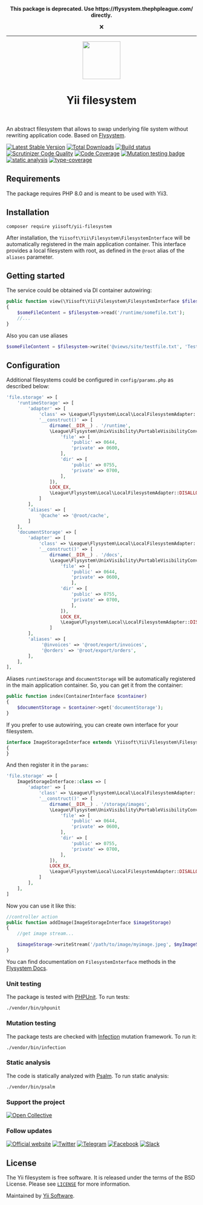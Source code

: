 <p align="center">
    <b>
        This package is deprecated. Use https://flysystem.thephpleague.com/ directly.
    </b>
</p>
<p align="center">
    ❌
</p>

---

<p align="center">
    <a href="https://github.com/yiisoft" target="_blank">
        <img src="https://yiisoft.github.io/docs/images/yii_logo.svg" height="100px">
    </a>
    <h1 align="center">Yii filesystem</h1>
    <br>
</p>

An abstract filesystem that allows to swap underlying file system without rewriting application code.
Based on [Flysystem](https://flysystem.thephpleague.com/v2/docs/).

[![Latest Stable Version](https://poser.pugx.org/yiisoft/yii-filesystem/v/stable.png)](https://packagist.org/packages/yiisoft/yii-filesystem)
[![Total Downloads](https://poser.pugx.org/yiisoft/yii-filesystem/downloads.png)](https://packagist.org/packages/yiisoft/yii-filesystem)
[![Build status](https://github.com/yiisoft/yii-filesystem/workflows/build/badge.svg)](https://github.com/yiisoft/yii-filesystem/actions?query=workflow%3Abuild)
[![Scrutinizer Code Quality](https://scrutinizer-ci.com/g/yiisoft/yii-filesystem/badges/quality-score.png?b=master)](https://scrutinizer-ci.com/g/yiisoft/yii-filesystem/?branch=master)
[![Code Coverage](https://scrutinizer-ci.com/g/yiisoft/yii-filesystem/badges/coverage.png?b=master)](https://scrutinizer-ci.com/g/yiisoft/yii-filesystem/?branch=master)
[![Mutation testing badge](https://img.shields.io/endpoint?style=flat&url=https%3A%2F%2Fbadge-api.stryker-mutator.io%2Fgithub.com%2Fyiisoft%2Fyii-filesystem%2Fmaster)](https://dashboard.stryker-mutator.io/reports/github.com/yiisoft/yii-filesystem/master)
[![static analysis](https://github.com/yiisoft/yii-filesystem/workflows/static%20analysis/badge.svg)](https://github.com/yiisoft/yii-filesystem/actions?query=workflow%3A%22static+analysis%22)
[![type-coverage](https://shepherd.dev/github/yiisoft/yii-filesystem/coverage.svg)](https://shepherd.dev/github/yiisoft/yii-filesystem)

## Requirements

The package requires PHP 8.0 and is meant to be used with Yii3.

## Installation

```
composer require yiisoft/yii-filesystem
```

After installation, the `Yiisoft\Yii\Filesystem\FilesystemInterface` will be automatically registered 
in the main application container. This interface provides a local filesystem with root, as defined in the `@root` alias
of the `aliases` parameter.

## Getting started

The service could be obtained via DI container autowiring:

```php
public function view(\Yiisoft\Yii\Filesystem\FilesystemInterface $filesystem)
{
    $someFileContent = $filesystem->read('/runtime/somefile.txt');
    //...
}
```

Also you can use aliases

```php
$someFileContent = $filesystem->write('@views/site/testfile.txt', 'Test content');
```

## Configuration

Additional filesystems could be configured in `config/params.php` as described below:

```php
'file.storage' => [
    'runtimeStorage' => [
        'adapter' => [
            'class' => \League\Flysystem\Local\LocalFilesystemAdapter::class,
            '__construct()' => [
                dirname(__DIR__) . '/runtime',
                \League\Flysystem\UnixVisibility\PortableVisibilityConverter::fromArray([
                    'file' => [
                        'public' => 0644,
                        'private' => 0600,
                    ],
                    'dir' => [
                        'public' => 0755,
                        'private' => 0700,
                    ],
                ]),
                LOCK_EX,
                \League\Flysystem\Local\LocalFilesystemAdapter::DISALLOW_LINKS
            ]
        ],
        'aliases' => [
            '@cache' => '@root/cache',
        ]
    ],
    'documentStorage' => [
        'adapter' => [
            'class' => \League\Flysystem\Local\LocalFilesystemAdapter::class,
            '__construct()' => [
                dirname(__DIR__) . '/docs',
                \League\Flysystem\UnixVisibility\PortableVisibilityConverter::fromArray([
                    'file' => [
                        'public' => 0644,
                        'private' => 0600,
                        ],
                    'dir' => [
                        'public' => 0755,
                        'private' => 0700,
                        ],
                    ]),
                    LOCK_EX,
                    \League\Flysystem\Local\LocalFilesystemAdapter::DISALLOW_LINKS
                ]
        ],
        'aliases' => [
             '@invoices' => '@root/export/invoices',
             '@orders' => '@root/export/orders',
        ],
    ],
],
```

Aliases `runtimeStorage` and `documentStorage` will be automatically registered in the main application container.
So, you can get it from the container:

```php
public function index(ContainerInterface $container) 
{
    $documentStorage = $container->get('documentStorage');
}
```

If you prefer to use autowiring, you can create own interface for your filesystem.

```php
interface ImageStorageInterface extends \Yiisoft\Yii\Filesystem\FilesystemInterface
{
}
```

And then register it in the `params`:

```php
'file.storage' => [
    ImageStorageInterface::class => [
        'adapter' => [
            'class' => \League\Flysystem\Local\LocalFilesystemAdapter::class,
            '__construct()' => [
                dirname(__DIR__) . '/storage/images',
                \League\Flysystem\UnixVisibility\PortableVisibilityConverter::fromArray([
                    'file' => [
                        'public' => 0644,
                        'private' => 0600,
                    ],
                    'dir' => [
                        'public' => 0755,
                        'private' => 0700,
                    ],
                ]),
                LOCK_EX,
                \League\Flysystem\Local\LocalFilesystemAdapter::DISALLOW_LINKS
            ]
        ],
    ],
]
```

Now you can use it like this:

```php
//controller action
public function addImage(ImageStorageInterface $imageStorage)
{
    //get image stream...

    $imageStorage->writeStream('/path/to/image/myimage.jpeg', $myImageStream);
}
```

You can find documentation on `FilesystemInterface` methods in the [Flysystem Docs](https://flysystem.thephpleague.com/v2/docs/).  

### Unit testing

The package is tested with [PHPUnit](https://phpunit.de/). To run tests:

```shell
./vendor/bin/phpunit
```

### Mutation testing

The package tests are checked with [Infection](https://infection.github.io/) mutation framework. To run it:

```shell
./vendor/bin/infection
```

### Static analysis

The code is statically analyzed with [Psalm](https://psalm.dev/). To run static analysis:

```shell
./vendor/bin/psalm
```

### Support the project

[![Open Collective](https://img.shields.io/badge/Open%20Collective-sponsor-7eadf1?logo=open%20collective&logoColor=7eadf1&labelColor=555555)](https://opencollective.com/yiisoft)

### Follow updates

[![Official website](https://img.shields.io/badge/Powered_by-Yii_Framework-green.svg?style=flat)](https://www.yiiframework.com/)
[![Twitter](https://img.shields.io/badge/twitter-follow-1DA1F2?logo=twitter&logoColor=1DA1F2&labelColor=555555?style=flat)](https://twitter.com/yiiframework)
[![Telegram](https://img.shields.io/badge/telegram-join-1DA1F2?style=flat&logo=telegram)](https://t.me/yii3en)
[![Facebook](https://img.shields.io/badge/facebook-join-1DA1F2?style=flat&logo=facebook&logoColor=ffffff)](https://www.facebook.com/groups/yiitalk)
[![Slack](https://img.shields.io/badge/slack-join-1DA1F2?style=flat&logo=slack)](https://yiiframework.com/go/slack)

## License

The Yii filesystem is free software. It is released under the terms of the BSD License.
Please see [`LICENSE`](./LICENSE.md) for more information.

Maintained by [Yii Software](https://www.yiiframework.com/).
